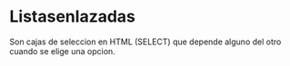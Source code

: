 # Listasenlazadas
Son cajas de seleccion en HTML (SELECT) que depende alguno del otro cuando se elige una opcion.
